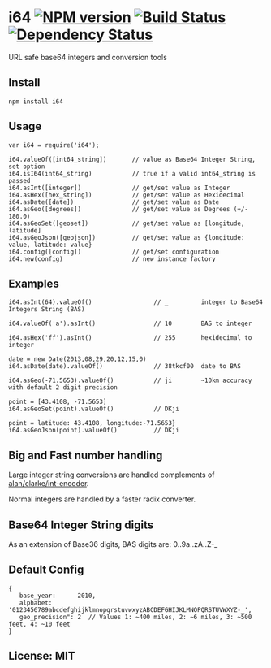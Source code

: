 # i64 [![NPM version](https://badge.fury.io/js/i64.png)](http://badge.fury.io/js/i64) [![Build Status](https://travis-ci.org/angleman/i64.png)](https://travis-ci.org/angleman/i64) [![Dependency Status](https://gemnasium.com/angleman/i64.png)](https://gemnasium.com/angleman/i64) 

URL safe base64 integers and conversion tools

## Install

```
npm install i64
```

## Usage

```
var i64 = require('i64');

i64.valueOf([int64_string])       // value as Base64 Integer String, set option
i64.isI64(int64_string)           // true if a valid int64_string is passed
i64.asInt([integer])              // get/set value as Integer
i64.asHex([hex_string])           // get/set value as Hexidecimal
i64.asDate([date])                // get/set value as Date
i64.asGeo([degrees])              // get/set value as Degrees (+/- 180.0)
i64.asGeoSet([geoset])            // get/set value as [longitude, latitude]
i64.asGeoJson([geojson])          // get/set value as {longitude: value, latitude: value}
i64.config([config])              // get/set configuration
i64.new(config)                   // new instance factory
```

## Examples

```
i64.asInt(64).valueOf()                 // _         integer to Base64 Integers String (BAS)

i64.valueOf('a').asInt()                // 10        BAS to integer 

i64.asHex('ff').asInt()                 // 255       hexidecimal to integer

date = new Date(2013,08,29,20,12,15,0)
i64.asDate(date).valueOf()              // 38tkcf00  date to BAS 

i64.asGeo(-71.5653).valueOf()           // ji        ~10km accuracy with default 2 digit precision

point = [43.4108, -71.5653]
i64.asGeoSet(point).valueOf()           // DKji     

point = latitude: 43.4108, longitude:-71.5653}
i64.asGeoJson(point).valueOf()          // DKji     
```

## Big and Fast number handling

Large integer string conversions are handled complements of [alan/clarke/int-encoder](http://github.com/alanclarke/int-encoder).

Normal integers are handled by a faster radix converter.

## Base64 Integer String digits

As an extension of Base36 digits, BAS digits are: 0..9a..zA..Z-_

## Default Config

```
{ 
   base_year:      2010,
   alphabet:       '0123456789abcdefghijklmnopqrstuvwxyzABCDEFGHIJKLMNOPQRSTUVWXYZ-_',
   geo_precision": 2  // Values 1: ~400 miles, 2: ~6 miles, 3: ~500 feet, 4: ~10 feet
}
```

## License: MIT
